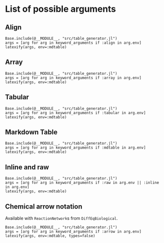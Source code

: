 # List of possible arguments

## Align
```@eval
Base.include(@__MODULE__, "src/table_generator.jl")
args = [arg for arg in keyword_arguments if :align in arg.env]
latexify(args, env=:mdtable)
```


## Array
```@eval
Base.include(@__MODULE__, "src/table_generator.jl")
args = [arg for arg in keyword_arguments if :array in arg.env]
latexify(args, env=:mdtable)
```

## Tabular
```@eval
Base.include(@__MODULE__, "src/table_generator.jl")
args = [arg for arg in keyword_arguments if :tabular in arg.env]
latexify(args, env=:mdtable)
```

## Markdown Table
```@eval
Base.include(@__MODULE__, "src/table_generator.jl")
args = [arg for arg in keyword_arguments if :mdtable in arg.env]
latexify(args, env=:mdtable)
```

## Inline and raw
```@eval
Base.include(@__MODULE__, "src/table_generator.jl")
args = [arg for arg in keyword_arguments if :raw in arg.env || :inline in arg.env]
latexify(args, env=:mdtable)
```

## Chemical arrow notation
Available with `ReactionNetwork`s from `DiffEqBiological`.
```@eval
Base.include(@__MODULE__, "src/table_generator.jl")
args = [arg for arg in keyword_arguments if :arrow in arg.env]
latexify(args, env=:mdtable, types=false)
```
